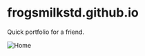 # frogsmilkstd.github.io
Quick portfolio for a friend.

![Home](https://github.com/raionpac/frogsmilkstd.github.io/assets/18443784/fd3bbb3c-b89f-46a1-8dd2-07c1d1b7e95e)

